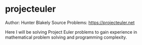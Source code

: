 # projecteuler
Author: Hunter Blakely
Source Problems: https://projecteuler.net

Here I will be solving Project Euler problems to gain experience in mathematical problem solving and programming complexity. 
